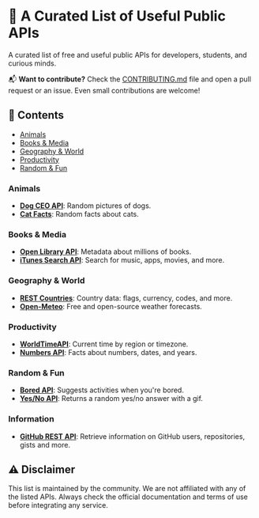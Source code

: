 # 🔨 A Curated List of Useful Public APIs

A curated list of free and useful public APIs for developers, students, and curious minds.

📬 **Want to contribute?** Check the [CONTRIBUTING.md](CONTRIBUTING.md) file and open a pull request or an issue. Even small contributions are welcome!

## 📝 Contents

- [Animals](#animals)
- [Books & Media](#books--media)
- [Geography & World](#geography--world)
- [Productivity](#productivity)
- [Random & Fun](#random--fun)

### Animals

- [**Dog CEO API**](https://dog.ceo/dog-api): Random pictures of dogs.
- [**Cat Facts**](https://catfact.ninja): Random facts about cats.

### Books & Media

- [**Open Library API**](https://openlibrary.org/developers/api): Metadata about millions of books.
- [**iTunes Search API**](https://developer.apple.com/library/archive/documentation/AudioVideo/Conceptual/iTuneSearchAPI): Search for music, apps, movies, and more.

### Geography & World

- [**REST Countries**](https://restcountries.com): Country data: flags, currency, codes, and more.
- [**Open-Meteo**](https://open-meteo.com): Free and open-source weather forecasts.

### Productivity

- [**WorldTimeAPI**](http://worldtimeapi.org): Current time by region or timezone.
- [**Numbers API**](http://numbersapi.com): Facts about numbers, dates, and years.

### Random & Fun

- [**Bored API**](https://www.boredapi.com): Suggests activities when you're bored.
- [**Yes/No API**](https://yesno.wtf): Returns a random yes/no answer with a gif.

### Information

- [**GitHub REST API**](https://api.github.com): Retrieve information on GitHub users, repositories, gists and more.

## ⚠️ Disclaimer

This list is maintained by the community. We are not affiliated with any of the listed APIs. Always check the official documentation and terms of use before integrating any service.
